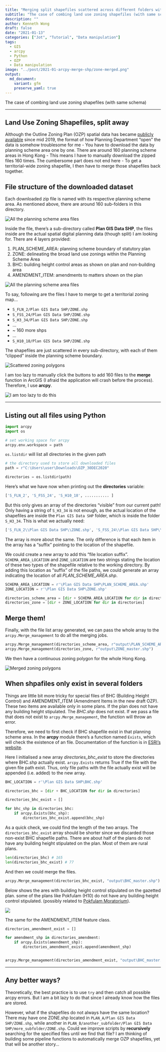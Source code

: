 ```yaml
---
title: "Merging split shapefiles scattered across different folders with arcpy"
subtitle: "The case of combing land use zoning shapefiles (with same schema)"
description: ""
author: Kenneth Wong
draft: false
date: "2021-01-13"
categories: ["Jot", "Tutorial", "Data manipulation"]
tags:
  - GIS
  - arcpy
  - Python
  - OZP
  - Data manipulation
image: "../post/2021-01-arcpy-merge-shp/zone-merged.png"
output:
  md_document:
    variant: gfm
    preserve_yaml: true
---
```


The case of combing land use zoning shapefiles (with same schema)

<!--more-->

-----

## Land Use Zoning Shapefiles, split away

Although the Outline Zoning Plan (OZP) spatial data has became [publicly
available](https://www.pland.gov.hk/pland_tc/info_serv/digital_planning_data/download.htm)
since mid 2019, the format of how Planning Department “open” the data is
somehow troublesome for me - You have to download the data by planning
scheme area one by one. There are around 160 planning scheme areas in
Hong Kong - This means I have to manually download the zipped files 160
times. The cumbersome part does not end here - To get a territorial-wide
zoning shapefile, I then have to merge those shapefiles back together.

## File structure of the downloaded dataset

Each downloaded zip file is named with its respective planning scheme
area. As mentioned above, there are around 160 sub-folders in this
directory.

![All the planning scheme area
files](/post/2021-01-arcpy-merge-shp/folder-structure.png)

Inside the file, there’s a sub-directory called **Plan GIS Data SHP**,
the files inside are the actual spatial digital planning data (though
split) I am looking for. There are 4 layers provided:

1.  PLAN\_SCHEME\_AREA: planning scheme boundary of statutory plan
2.  ZONE: delineating the broad land use zonings within the Planning
    Scheme Area
3.  BHC: building height control areas as shown on plan and non-building
    area
4.  AMENDMENT\_ITEM: amendments to matters shown on the plan

![All the planning scheme area
files](/post/2021-01-arcpy-merge-shp/shp-inside.png)

To say, following are the files I have to merge to get a territorial
zoning map…

  - `S_FLN_2/Plan GIS Data SHP/ZONE.shp`
  - `S_FSS_24/Plan GIS Data SHP/ZONE.shp`
  - `S_H3_34/Plan GIS Data SHP/ZONE.shp`
  - …
  - \~ 160 more shps
  - …
  - `S_H10_18/Plan GIS Data SHP/ZONE.shp`

The shapefiles are just scattered in every sub-directory, with each of
them “clipped” inside the planning scheme boundary.

![Scattered zoning
polygons](/post/2021-01-arcpy-merge-shp/zone-separated.png)

I am too lazy to manually click the buttons to add 160 files to the
**merge** function in ArcGIS (I afraid the application will crash before
the process). Therefore, I use **arcpy**.

![I am too lazy to do
this](/post/2021-01-arcpy-merge-shp/merge-manual.png)

-----

## Listing out all files using Python

``` python
import arcpy
import os
```

``` python
# set working space for arcpy
arcpy.env.workspace = path
```

`os.listdir` will list all directories in the given path

``` python
# the directory used to store all downloaded files
path = r"C:\Users\user\Downloads\OZP_30DEC2020"

directories = os.listdir(path)
```

Here’s what we have now when printing out the **directories** variable:

``` python
['S_FLN_2', 'S_FSS_24', 'S_H10_18', ........... ]
```

But this only gives an array of the directories “visible” from our
current path\! Only having a string of `S_H3_34` is not enough, as the
actual location of the shapefiles are inside the `Plan GIS Data SHP`
folder, which is inside the folder `S_H3_34`. This is what we actually
need:

``` python
['S_FLN_2\\Plan GIS Data SHP\\ZONE.shp', 'S_FSS_24\\Plan GIS Data SHP\\ZONE.shp', 'S_H10_18\\Plan GIS Data SHP\\ZONE.shp', ........... ]
```

The array is more about the same. The only difference is that each item
in the array has a “suffix” pointing to the location of the shapefile.

We could create a new array to add this “file location suffix”.
`SCHEMA_AREA_LOCATION` and `ZONE_LOCATION` are two strings stating the
location of these two types of the shapefile relative to the working
directory. By adding this location as “suffix” of the file paths, we
could generate an array indicating the location of all
*PLAN\_SCHEME\_AREA.shp*.

``` python
SCHEMA_AREA_LOCATION = r'\Plan GIS Data SHP\PLAN_SCHEME_AREA.shp'
ZONE_LOCATION = r'\Plan GIS Data SHP\ZONE.shp'

directories_scheme_area = [dir + SCHEMA_AREA_LOCATION for dir in directories]
directories_zone = [dir + ZONE_LOCATION for dir in directories]
```

## Merge them\!

Finally, with the file list array generated, we can pass the whole array
to the `arcpy.Merge_management` to do all the merging jobs.

``` python
arcpy.Merge_management(directories_scheme_area, r"output\PLAN_SCHEME_AREA_master.shp")
arcpy.Merge_management(directories_zone, r"output\ZONE_master.shp")
```

We then have a continuous zoning polygon for the whole Hong Kong.

![Merged zoning polygons](/post/2021-01-arcpy-merge-shp/zone-merged.png)

## When shpafiles only exist in several folders

Things are little bit more tricky for special files of BHC (Building
Height Control) and AMENDMENT\_ITEM (Amendment Items in the new draft
OZP). These two items are available only in some plans. If the plan does
not have any building height stipulated. The *BHC.shp* does not exist.
If we pass a file that does not exist to `arcpy.Merge_management`, the
function will throw an error.

Therefore, we need to first check if BHC shapefile exist in that
planning scheme area. In the **arcpy** module there’s a function named
`Exists`, which will check the existence of an file. Documentation of
the function is in [ESRI’s
website](https://pro.arcgis.com/en/pro-app/latest/arcpy/get-started/checking-for-existence.htm).

Here I initialised a new array *directories\_bhc\_exist* to store the
directories where BHC.shp actually exist. `arcpy.Exists` returns True if
the file with the given file path exist. Thus, only file paths with the
file actually exist will be appended (i.e. added) to the new array.

``` python
BHC_LOCATION = r'\Plan GIS Data SHP\BHC.shp'

directories_bhc = [dir + BHC_LOCATION for dir in directories]

directories_bhc_exist = []

for bhc_shp in directories_bhc:
    if arcpy.Exists(bhc_shp):
        directories_bhc_exist.append(bhc_shp)
```

As a quick check, we could find the length of the two arrays. The
`directories_bhc_exist` array should be shorter since we discarded those
non-exist BHC shapefile paths. There are about half of the plans do not
have any building height stipulated on the plan. Most of them are rural
plans.

``` python
len(directories_bhc) # 165
len(directories_bhc_exist) # 77
```

And then we could merge the files.

``` python
arcpy.Merge_management(directories_bhc_exist, "output\BHC_master.shp")
```

Below shows the ares with building height control stipulated on the
gazetted plan. some of the plans like Pokfulam (H10) do not have any
building height control stipulated. (possibly related to [Pokfulam
Moratorium](https://zh.wikipedia.org/wiki/%E8%96%84%E6%89%B6%E6%9E%97%E5%BB%B6%E6%9C%9F%E5%B1%A5%E8%A1%8C%E6%AC%8A)).

![](/post/2021-01-arcpy-merge-shp/bhc_merged.png)

The same for the AMENDMENT\_ITEM feature class.

``` python
directories_amendment_exist = []

for amendment_shp in directories_amendment:
    if arcpy.Exists(amendment_shp):
        directories_amendment_exist.append(amendment_shp)


arcpy.Merge_management(directories_amendment_exist, "output\BHC_master.shp")          
```

-----

## Any better ways?

Theoretically, the best practice is to use `try` and then catch all
possible arcpy errors. But I am a bit lazy to do that since I already
know how the files are stored.

However, what if the shapefiles do not always have the same location?
There may have one ZONE.shp located in `PLAN_A/Plan GIS Data
SHP/ZONE.shp`, while another in `PLAN_B/another_subfolder/Plan GIS Data
SHP/more_subfolder/ZONE.shp`. Could we improve scripts by
**recursively** searching for the specified files until we find that
file? I am thinking of building some pipeline functions to automatically
merge OZP shapefiles, yet that will be another story…
